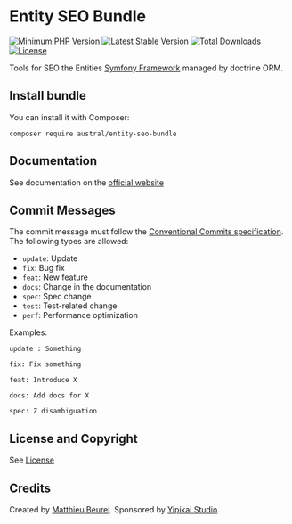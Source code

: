# Entity SEO Bundle

[![Minimum PHP Version](https://img.shields.io/badge/php-%3E%3D%207.4-8892BF.svg)](https://php.net/)
[![Latest Stable Version](https://img.shields.io/packagist/v/austral/entity-seo-bundle.svg)](https://packagist.org/packages/austral/entity-seo-bundle)
[![Total Downloads](https://poser.pugx.org/austral/entity-seo-bundle/downloads.svg)](https://packagist.org/packages/austral/entity-seo-bundle)
[![License](https://poser.pugx.org/austral/entity-seo-bundle/license.svg)](https://packagist.org/packages/austral/entity-seo-bundle)

Tools for SEO the Entities [Symfony Framework](https://symfony.com) managed by doctrine ORM.

## Install bundle

You can install it with Composer:

```
composer require austral/entity-seo-bundle
```

## Documentation
See documentation on the [official website](https://austral.dev/bundles/entity-seo-bundles)

## Commit Messages

The commit message must follow the [Conventional Commits specification](https://www.conventionalcommits.org/).
The following types are allowed:

* `update`: Update
* `fix`: Bug fix
* `feat`: New feature
* `docs`: Change in the documentation
* `spec`: Spec change
* `test`: Test-related change
* `perf`: Performance optimization

Examples:

    update : Something

    fix: Fix something

    feat: Introduce X

    docs: Add docs for X

    spec: Z disambiguation

## License and Copyright
See [License](https://austral.dev/en/license)

## Credits
Created by [Matthieu Beurel](https://www.mbeurel.com). Sponsored by [Yipikai Studio](https://yipikai.studio).